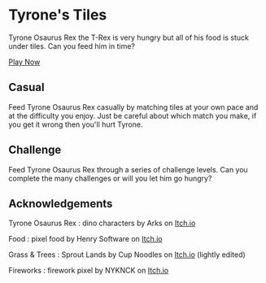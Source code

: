 # Tyrone's Tiles
Tyrone Osaurus Rex the T-Rex is very hungry but all of his food is stuck under tiles. Can you feed him in time?

[Play Now](https://j-m-nichols.github.io/tyrones-tiles/)

## Casual
Feed Tyrone Osaurus Rex casually by matching tiles at your own pace and at the difficulty you enjoy. Just be careful about which match you make, if you get it wrong then you'll hurt Tyrone.

## Challenge
Feed Tyrone Osaurus Rex through a series of challenge levels. Can you complete the many challenges or will you let him go hungry?

## Acknowledgements
Tyrone Osaurus Rex : dino characters by Arks on [Itch.io](https://arks.itch.io/dino-characters)

Food : pixel food by Henry Software on [Itch.io](https://henrysoftware.itch.io/pixel-food)

Grass & Trees : Sprout Lands by Cup Noodles on [Itch.io](https://cupnooble.itch.io/sprout-lands-asset-pack) (lightly edited)

Fireworks : firework pixel by NYKNCK on [Itch.io](https://nyknck.itch.io/firework-pixel)